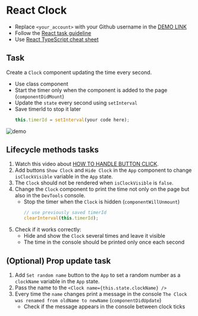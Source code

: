 # React Clock

- Replace `<your_account>` with your Github username in the
  [DEMO LINK](https://cyb1ove.github.io/react_clock/)
- Follow the [React task guideline](https://github.com/mate-academy/react_task-guideline#react-tasks-guideline)
- Use [React TypeScript cheat sheet](https://mate-academy.github.io/fe-program/js/extra/react-typescript)

## Task

Create a `Clock` component updating the time every second.

- Use class component
- Start the timer only when the component is added to the page (`componentDidMount`)
- Update the `state` every second using `setInterval`
- Save timerId to stop it later
  ```js
  this.timerId = setInterval(your code here);
  ```

![demo](./screenshot.png)

## Lifecycle methods tasks

1. Watch this video about [HOW TO HANDLE BUTTON CLICK](https://youtu.be/87RkHpYMDXI).
1. Add buttons `Show Clock` and `Hide Clock` in the `App` component to change `isClockVisible` variable in the `App` state.
1. The `Clock` should not be rendered when `isClockVisible` is `false`.
1. Change the `Clock` component to print the time not only on the page but also in the `DevTools` console.
   - Stop the timer when the `Clock` is hidden (`componentWillUnmount`)
     ```js
     // use previously saved timerId
     clearInterval(this.timerId);
     ```
1. Check if it works correctly:
   - Hide and show the `Clock` several times and leave it visible
   - The time in the console should be printed only once each second

## (Optional) Prop update task

1. Add `Set random name` button to the `App` to set a random number as a `clockName` variable in the `App` state.
1. Pass the name to the `<Clock name={this.state.clockName} />`
1. Every time the `name` changes print a message in the console `The Clock was renamed from oldName to newName` (`componentDidUpdate`)
   - Check if the message appears in the console between clock ticks
